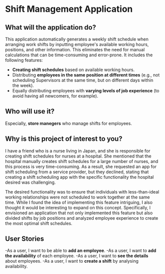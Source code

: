 # Shift Management Application

## What will the application do?

This application automatically generates a weekly shift schedule when arranging work shifts by inputting employee's available working hours, positions, and other information. This eliminates the need for manual calculations that can be time-consuming and error-prone. It includes the following features:

- **Creating shift schedules** based on available working hours.
- Distributing **employees in the same position at different times** (e.g., not scheduling Supervisors at the same time, but on different days within the week).
- Equally distributing employees with **varying levels of job experience** (to avoid having all newcomers, for example).
## Who will use it?
Especially, **store manegers** who manage shifts for employees.

## Why is this project of interest to you?

I have a friend who is a nurse living in Japan, and she is responsible for creating shift schedules for nurses at a hospital. She mentioned that the hospital manually creates shift schedules for a large number of nurses, and this process is very time-consuming. As a result, she requested an app for shift scheduling from a service provider, but they declined, stating that creating a shift scheduling app with the specific functionality the hospital desired was challenging.

The desired functionality was to ensure that individuals with less-than-ideal working relationships were not scheduled to work together at the same time. While I found the idea of implementing this feature intriguing, I also thought it would be interesting to expand on this concept. Specifically, I envisioned an application that not only implemented this feature but also divided shifts by job positions and analyzed employee experience to create the most optimal shift schedules.
 
## User Stories
-As a user, I want to be able to **add an employee**.
-As a user, I want to **add the availability** of each employee.
-As a user, I want to **see the details** about employees.
-As a user, I want to **create a shift** by analysing availability.